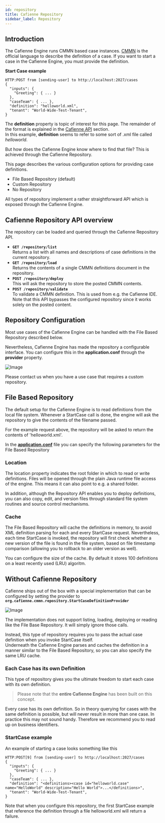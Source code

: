```yaml
---
id: repository
title: Cafienne Repository
sidebar_label: Repository
---
```


## Introduction
The Cafienne Engine runs CMMN based case instances. [CMMN](../cmmn/overview) is the official language to describe the definition of a case.
If you want to start a case in the Cafienne Engine, you must provide the definition.

**Start Case example**
```
HTTP:POST from [sending-user] to http://localhost:2027/cases
{
  "inputs": {
    "Greeting": { ... }
  },
  "caseTeam": { ... },
  "definition": "helloworld.xml",
  "tenant": "World-Wide-Test-Tenant",
}
```
The **definition** property is topic of interest for this page. The remainder of the format is explained in the [Cafienne API](../api/start-case) section.
<br/>In this example, **definition** seems to refer to some sort of .xml file called _helloworld_.

But how does the Cafienne Engine know where to find that file? This is achieved through the Cafienne Repository.

This page describes the various configuration options for providing case definitions.

- File Based Repository (default)
- Custom Repository 
- No Repository

All types of repository implement a rather straightforward API which is exposed through the Cafienne Engine.

## Cafienne Repository API overview
The repository can be loaded and queried through the Cafienne Repository API.

- **`GET /repository/list`**<br/>
Returns a list with all names and descriptions of case definitions in the current repository.
- **`GET /repository/load`**<br/>
Returns the contents of a single CMMN definitions document in the repository.
- **`POST /repository/deploy`**<br/>
This will ask the repository to store the posted CMMN contents.
- **`POST /repository/validate`**<br/>
To validate a CMMN definition. This is used from e.g. the Cafienne IDE.<br/>
Note that this API bypasses the configured repository since it works solely on the posted content.

## Repository Configuration
Most use cases of the Cafienne Engine can be handled with the File Based Repository described below.

Nevertheless, Cafienne Engine has made the repository a configurable interface. You can configure this in the **application.conf** through the **provider** property.


![Image](assets/engine/repository-configuration.png)


Please contact us when you have a use case that requires a custom repository.

## File Based Repository
The default setup for the Cafienne Engine is to read definitions from the local file system. 
Whenever a StartCase call is done, the engine will ask the repository to give the contents of the filename passed.

For the example request above, the repository will be asked to return the contents of 'helloworld.xml'.

In the [**application.conf**](configuration) file you can specify the following parameters for the File Based Repository

### Location
The location property indicates the root folder in which to read or write definitions. Files will be opened through the plain Java runtime file access of the engine. 
This means it can also point to e.g. a shared folder.

In addition, although the Repository API enables you to deploy definitions, you can also copy, edit, and version files through standard file system routines and source control mechanisms.

### Cache
The File Based Repository will cache the definitions in memory, to avoid XML definition parsing for each and every StartCase request.
Nevertheless, each time StartCase is invoked, the repository will first check whether a new version of the file is found in the file system, based on file timestamp comparison (allowing you to rollback to an older version as well).

You can configure the size of the cache. By default it stores 100 definitions on a least recently used (LRU) algoritm.

## Without Cafienne Repository
Cafienne ships out of the box with a special implementation that can be configured by setting the provider to **`org.cafienne.cmmn.repository.StartCaseDefinitionProvider`**


![Image](assets/engine/repository-configuration-scdp.png)


The implementation does not support listing, loading, deploying or reading like the File Base Repository.
It will simply ignore those calls.

Instead, this type of repository requires you to pass the actual case definition when you invoke StartCase itself.
<br/>Underneath the Cafienne Engine parses and caches the definition in a manner similar to the File Based Repository, so you can also specify the same LRU cache.

### Each Case has its own Definition
This type of repository gives you the ultimate freedom to start each case with its own definition.

> Please note that the **entire Cafienne Engine** has been built on this concept.

Every case has its own definition. So in theory querying for cases with the same definition is possible, but will never result in more than one case.
In practice this may not sound handy. Therefore we recommend you to read up on business identifiers.

### StartCase example

An example of starting a case looks something like this

```
HTTP:POST[9] from [sending-user] to http://localhost:2027/cases
{
  "inputs": {
    "Greeting": { ... }
  },
  "caseTeam": { ... },
  "definition": "<definitions><case id="helloworld.case" name="HelloWorld" description="Hello World">...</definitions>",
  "tenant": "World-Wide-Test-Tenant",
}
```

Note that when you configure this repository, the first StartCase example that reference the definition through a file helloworld.xml will return a failure. 